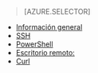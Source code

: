 > [AZURE.SELECTOR]
- [Información general](/es-es/documentation/articles/hdinsight-use-mapreduce/)
- [SSH](/es-es/documentation/articles/hdinsight-hadoop-use-mapreduce-ssh/)
- [PowerShell](/es-es/documentation/articles/hdinsight-hadoop-use-mapreduce-powershell/)
- [Escritorio remoto:](/es-es/documentation/articles/hdinsight-hadoop-use-mapreduce-remote-desktop/)
- [Curl](/es-es/documentation/articles/hdinsight-hadoop-use-mapreduce-curl/)

<!--HONumber=45--> 
